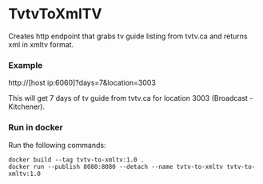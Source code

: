 # TvtvToXmlTV

Creates http endpoint that grabs tv guide listing from tvtv.ca and returns xml in xmltv format.

### Example

http://[host ip:6060]?days=7&location=3003

This will get 7 days of tv guide from tvtv.ca for location 3003 (Broadcast - Kitchener).

### Run in docker
Run the following commands:

```
docker build --tag tvtv-to-xmltv:1.0 .
docker run --publish 8080:8080 --detach --name tvtv-to-xmltv tvtv-to-xmltv:1.0
```
